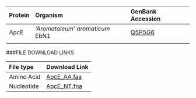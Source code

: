  Protein | Organism | GenBank Accession |
 :--- | :--- | :--- |
| ApcE | *‘Aromatoleum’ aromaticum* EbN1 | [Q5P5G6](http://www.ncbi.nlm.nih.gov/protein/Q5P5G6) |
| []() | | |

###FILE DOWNLOAD LINKS

 File type | Download Link |
 :--- | :---------- | 
| Amino Acid | [ApcE_AA.faa](amino_acid/ApcE_AA.faa) |
| Nucleotide | [ApcE_NT.fna](nucleotide/apcE_NT.fna) |
